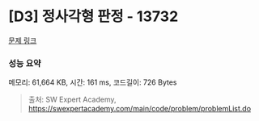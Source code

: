 # [D3] 정사각형 판정 - 13732 

[문제 링크](https://swexpertacademy.com/main/code/problem/problemDetail.do?contestProbId=AX8BAN1qTwoDFARO) 

### 성능 요약

메모리: 61,664 KB, 시간: 161 ms, 코드길이: 726 Bytes



> 출처: SW Expert Academy, https://swexpertacademy.com/main/code/problem/problemList.do